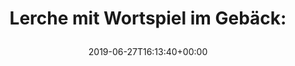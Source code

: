 ---
retweeted: false
source: <a href="http://erased4924671_96a8w1EBlj.com" rel="nofollow">erased4924671_96a8w1EBlj</a>
entities:
  hashtags: []
  symbols: []
  user_mentions: []
  urls:
  - url: https://t.co/Fs5Gik4FaT
    expanded_url: https://feed.bascht.com/?p=127
    display_url: feed.bascht.com/?p=127
    indices:
    - '32'
    - '55'
display_text_range:
- '0'
- '55'
favorite_count: '0'
id_str: '1144277627676647424'
truncated: false
retweet_count: '0'
id: '1144277627676647424'
possibly_sensitive: false
created_at: Thu Jun 27 16:13:40 +0000 2019
favorited: false
full_text: 'Lerche mit Wortspiel im Gebäck:'
lang: de
quote_url: https://feed.bascht.com/?p=127
tags:
- pesos/twitter
date: '2019-06-27T16:13:40+00:00'
src: https://twitter.com/bascht/status/1144277627676647424
original_url: https://twitter.com/bascht/status/1144277627676647424
type: twitter_tweet
text: 'Lerche mit Wortspiel im Gebäck:'
title: 'Lerche mit Wortspiel im Gebäck:

  '

---